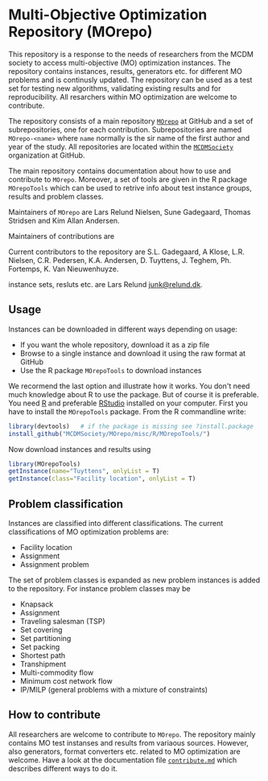 
Multi-Objective Optimization Repository (MOrepo)
================================================

This repository is a response to the needs of researchers from the MCDM society to access multi-objective (MO) optimization instances. The repository contains instances, results, generators etc. for different MO problems and is continusly updated. The repository can be used as a test set for testing new algorithms, validating existing results and for reproducibility. All resarchers within MO optimization are welcome to contribute.

The repository consists of a main repository [`MOrepo`](https://github.com/MCDMSociety/MOrepo) at GitHub and a set of subrepositories, one for each contribution. Subrepositories are named `MOrepo-<name>` where `name` normally is the sir name of the first author and year of the study. All repositories are located within the [`MCDMSociety`](https://github.com/MCDMSociety/) organization at GitHub.

The main repository contains documentation about how to use and contribute to `MOrepo`. Moreover, a set of tools are given in the R package `MOrepoTools` which can be used to retrive info about test instance groups, results and problem classes.

<!-- - `instances` - A folder containing the instance sets. Each instance set in contained in a subfolder for each paper using the instances the first time. -->
<!-- - `results` - A folder containing results for the instances. Results may be a set of nondominated points (or an approximation), upper and lower bounds etc. Results are not stored in the `instances` folder since different papers may have results for the same instances. -->
<!-- - `misc` - A folder with stuff that cannot be included into the two folders above such as R packages, generators, converters etc.  -->
Maintainers of `MOrepo` are Lars Relund Nielsen, Sune Gadegaard, Thomas Stridsen and Kim Allan Andersen.

Maintainers of contributions are

Current contributors to the repository are S.L. Gadegaard, A Klose, L.R. Nielsen, C.R. Pedersen, K.A. Andersen, D. Tuyttens, J. Teghem, Ph. Fortemps, K. Van Nieuwenhuyze.

instance sets, resluts etc. are Lars Relund <junk@relund.dk>.

Usage
-----

Instances can be downloaded in different ways depending on usage:

-   If you want the whole repository, download it as a zip file
-   Browse to a single instance and download it using the raw format at GitHub
-   Use the R package `MOrepoTools` to download instances

We recormend the last option and illustrate how it works. You don't need much knowledge about R to use the package. But of course it is preferable. You need [R](https://www.r-project.org/) and preferable [RStudio](https://www.rstudio.com/) installed on your computer. First you have to install the `MOrepoTools` package. From the R commandline write:

``` r
library(devtools)   # if the package is missing see ?install.package 
install_github("MCDMSociety/MOrepo/misc/R/MOrepoTools/")
```

Now download instances and results using

``` r
library(MOrepoTools)
getInstance(name="Tuyttens", onlyList = T)
getInstance(class="Facility location", onlyList = T)
```

Problem classification
----------------------

Instances are classified into different classifications. The current classifications of MO optimization problems are:

-   Facility location
-   Assignment
-   Assignment problem

The set of problem classes is expanded as new problem instances is added to the repository. For instance problem classes may be

-   Knapsack
-   Assignment
-   Traveling salesman (TSP)
-   Set covering
-   Set partitioning
-   Set packing
-   Shortest path
-   Transhipment
-   Multi-commodity flow
-   Minimum cost network flow
-   IP/MILP (general problems with a mixture of constraints)

How to contribute
-----------------

All researchers are welcome to contribute to `MOrepo`. The repository mainly contains MO test instanses and results from variaous sources. However, also generators, format converters etc. related to MO optimization are welcome. Have a look at the documentation file [`contribute.md`](contribute.md) which describes different ways to do it.

<!-- ## Instance format 

 
 - Free MPS format
 - Raw with desc


meta.json content:

prefix: Prefix of the instances (equals folder name) (string)



## Solution format (JSON?)

A file named <instance_name>_sol<number>.json



instance: name of instance (string)
comments: misc comments about the results (string, null)
nDCard: Total number/cardinality of nondominated points (number, null)
suppCard: Number of supported nondominated points (number, null)
extCard: Number of extreme supported nondominated points (number, null)
critType: array of integer, real, null with length as number of criteria (array, null)
points: Array with nondominated points objects 0(array, null)
   
   A point object consists of 
   class: either us (unsupported), se (supported extreme), s (supported - may be extreme or nonextreme), sne (supported nonextreme), null (unknown)
   point: array of numbers
   
 (eller måske pointsClass i stedet for?)
optimal: (true, false, null)






## Validators


R package

- check a contribution
- download a set of test instances
- download solutions and plot
- download citation
- merge ndsets



 

 
 
## Instance numbering


## Biblography










The MCDM society would benefit from a joint multi-objective optimization repository with MOO instances and algorithms. In this talk we will present our ideas about the open-source Multi-Objective Optimization Repository (MOPR) and give an overview over current features and progress. The talk is also open for discussion about feature requests etc.   -->
